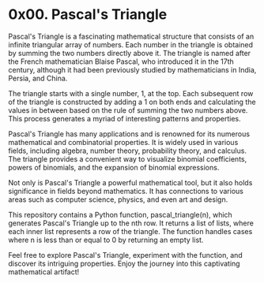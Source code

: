# 0x00. Pascal's Triangle

Pascal's Triangle is a fascinating mathematical structure that consists of an infinite triangular array of numbers. Each number in the triangle is obtained by summing the two numbers directly above it. The triangle is named after the French mathematician Blaise Pascal, who introduced it in the 17th century, although it had been previously studied by mathematicians in India, Persia, and China.

The triangle starts with a single number, 1, at the top. Each subsequent row of the triangle is constructed by adding a 1 on both ends and calculating the values in between based on the rule of summing the two numbers above. This process generates a myriad of interesting patterns and properties.

Pascal's Triangle has many applications and is renowned for its numerous mathematical and combinatorial properties. It is widely used in various fields, including algebra, number theory, probability theory, and calculus. The triangle provides a convenient way to visualize binomial coefficients, powers of binomials, and the expansion of binomial expressions.

Not only is Pascal's Triangle a powerful mathematical tool, but it also holds significance in fields beyond mathematics. It has connections to various areas such as computer science, physics, and even art and design.

This repository contains a Python function, pascal_triangle(n), which generates Pascal's Triangle up to the nth row. It returns a list of lists, where each inner list represents a row of the triangle. The function handles cases where n is less than or equal to 0 by returning an empty list.

Feel free to explore Pascal's Triangle, experiment with the function, and discover its intriguing properties. Enjoy the journey into this captivating mathematical artifact!
